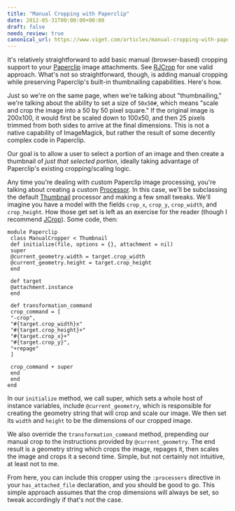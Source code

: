 ```yaml
---
title: "Manual Cropping with Paperclip"
date: 2012-05-31T00:00:00+00:00
draft: false
needs_review: true
canonical_url: https://www.viget.com/articles/manual-cropping-with-paperclip/
---
```


It's relatively straightforward to add basic manual (browser-based)
cropping support to your
[Paperclip](https://github.com/thoughtbot/paperclip) image attachments.
See [RJCrop](https://github.com/jschwindt/rjcrop) for one valid
approach. What's not so straightforward, though, is adding manual
cropping while preserving Paperclip's built-in thumbnailing
capabilities. Here's how.

Just so we're on the same page, when we're talking about "thumbnailing,"
we're talking about the ability to set a size of `50x50#`, which means
"scale and crop the image into a 50 by 50 pixel square." If the original
image is 200x100, it would first be scaled down to 100x50, and then 25
pixels trimmed from both sides to arrive at the final dimensions. This
is not a native capability of ImageMagick, but rather the result of some
decently complex code in Paperclip.

Our goal is to allow a user to select a portion of an image and then
create a thumbnail of *just that selected portion*, ideally taking
advantage of Paperclip\'s existing cropping/scaling logic.

Any time you're dealing with custom Paperclip image processing, you're
talking about creating a custom
[Processor](https://github.com/thoughtbot/paperclip#post-processing). In
this case, we'll be subclassing the default
[Thumbnail](https://github.com/thoughtbot/paperclip/blob/master/lib/paperclip/thumbnail.rb)
processor and making a few small tweaks. We'll imagine you have a model
with the fields `crop_x`, `crop_y`, `crop_width`, and `crop_height`. How
those get set is left as an exercise for the reader (though I recommend
[JCrop](http://deepliquid.com/content/Jcrop.html)). Some code, then:

    module Paperclip
     class ManualCropper < Thumbnail
     def initialize(file, options = {}, attachment = nil)
     super
     @current_geometry.width = target.crop_width
     @current_geometry.height = target.crop_height
     end

     def target
     @attachment.instance
     end

     def transformation_command
     crop_command = [
     "-crop",
     "#{target.crop_width}x" 
     "#{target.crop_height}+" 
     "#{target.crop_x}+" 
     "#{target.crop_y}",
     "+repage"
     ]

     crop_command + super
     end
     end
    end

In our `initialize` method, we call super, which sets a whole host of
instance variables, include `@current_geometry`, which is responsible
for creating the geometry string that will crop and scale our image. We
then set its `width` and `height` to be the dimensions of our cropped
image.

We also override the `transformation_command` method, prepending our
manual crop to the instructions provided by `@current_geometry`. The end
result is a geometry string which crops the image, repages it, then
scales the image and crops it a second time. Simple, but not certainly
not intuitive, at least not to me.

From here, you can include this cropper using the `:processers`
directive in your `has_attached_file` declaration, and you should be
good to go. This simple approach assumes that the crop dimensions will
always be set, so tweak accordingly if that's not the case.
